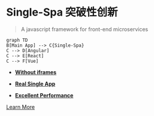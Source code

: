 # Single-Spa 突破性创新

> <carbon-badge />A javascript framework for front-end microservices

<div class="grid grid-cols-3 gap-10 pt-4 -mb-6">



```mermaid {theme: 'neutral', scale: 0.8}
graph TD
B[Main App] --> C{Single-Spa}
C --> D[Angular]
C --> E[React]
C --> F[Vue]
```

- <u>**Without iframes**</u> 

- <u>**Real Single App**</u> 

- <u>**Excellent Performance**</u> 



</div>

[Learn More](https://sli.dev/guide/syntax.html#diagrams)
